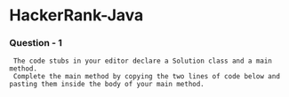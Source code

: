 # HackerRank-Java
 
 ### Question - 1
     The code stubs in your editor declare a Solution class and a main method.
     Complete the main method by copying the two lines of code below and pasting them inside the body of your main method.
